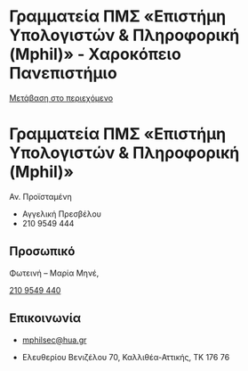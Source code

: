 Γραμματεία ΠΜΣ «Επιστήμη Υπολογιστών & Πληροφορική (Mphil)» - Χαροκόπειο Πανεπιστήμιο
===============

[Μετάβαση στο περιεχόμενο](https://www.hua.gr/administrative-serv/%CE%B3%CF%81%CE%B1%CE%BC%CE%BC%CE%B1%CF%84%CE%B5%CE%AF%CE%B1-%CE%B5%CF%80%CE%B9%CF%83%CF%84%CE%AE%CE%BC%CE%B7-%CF%85%CF%80%CE%BF%CE%BB%CE%BF%CE%B3%CE%B9%CF%83%CF%84%CF%8E%CE%BD-%CF%80%CE%BB/#content "Μετάβαση στο περιεχόμενο")

Γραμματεία ΠΜΣ «Επιστήμη Υπολογιστών & Πληροφορική (Mphil)»
===========================================================

Αν. Προϊσταμένη

*   Αγγελική Πρεσβέλου
*   210 9549 444

Προσωπικό
---------

Φωτεινή – Μαρία Μηνέ,

[210 9549 440](tel:210%209549%20440)

Επικοινωνία
-----------

*   mphilsec@hua.gr

*   Ελευθερίου Βενιζέλου 70, Καλλιθέα-Αττικής, ΤΚ 176 76

